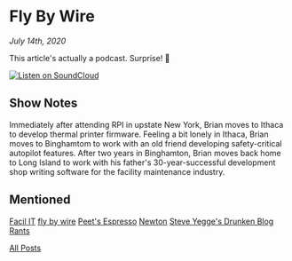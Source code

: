 # Fly By Wire

_July 14th, 2020_

This article's actually a podcast. Surprise! 🎉

[![Listen on SoundCloud](https://img.shields.io/badge/Listen%20on-SoundCloud-ff5500?logo=soundcloud&logoColor=white)](https://soundcloud.com/nicholas-pachulski-1/fly-by-wire-1)

## Show Notes

Immediately after attending RPI in upstate New York, Brian moves to Ithaca to develop thermal printer firmware. Feeling a bit lonely in Ithaca, Brian moves to Binghamtom to work with an old friend developing safety-critical autopilot features. After two years in Binghamton, Brian moves back home to Long Island to work with his father's 30-year-successful development shop writing software for the facility maintenance industry.

## Mentioned

[Facil IT](https://www.facilit.fm/)
[fly by wire](https://en.wikipedia.org/wiki/Fly-by-wire)
[Peet's Espresso](https://www.peets.com/coffee/espresso-capsules)
[Newton](https://newtonhq.com/)
[Steve Yegge's Drunken Blog Rants](https://sites.google.com/site/steveyegge2/blog-rants)

[All Posts](/README.md)
